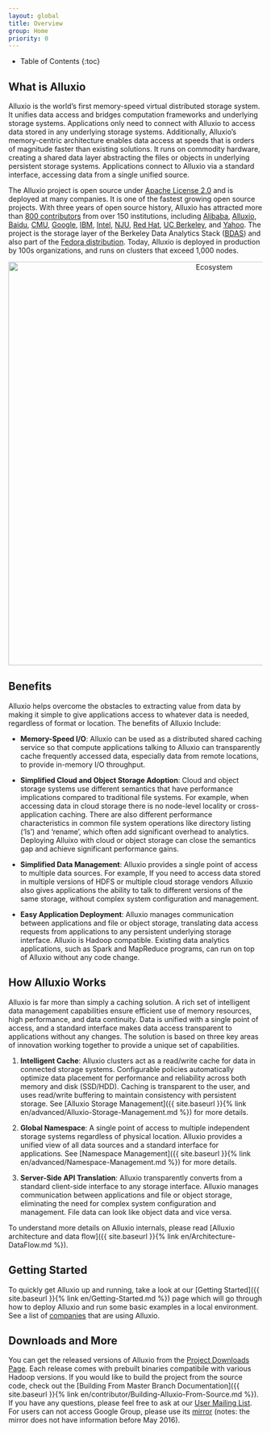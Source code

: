 ```yaml
---
layout: global
title: Overview
group: Home
priority: 0
---
```


* Table of Contents
{:toc}

## What is Alluxio

Alluxio is the world’s first memory-speed virtual distributed storage system. It unifies data access
and bridges computation frameworks and underlying storage systems.  Applications only need to
connect with Alluxio to access data stored in any underlying storage systems. Additionally,
Alluxio’s memory-centric architecture enables data access at speeds that is orders of magnitude
faster than existing solutions.  It runs on commodity hardware, creating a shared data layer
abstracting the files or objects in underlying persistent storage systems. Applications connect to
Alluxio via a standard interface, accessing data from a single unified source.

The Alluxio project is open source under [Apache License
2.0](https://github.com/alluxio/alluxio/blob/master/LICENSE) and is deployed at many companies. It
is one of the fastest growing open source projects. With three years of open source history, Alluxio
has attracted more than [800 contributors](https://github.com/alluxio/alluxio/graphs/contributors)
from over 150 institutions, including [Alibaba](http://www.alibaba.com),
[Alluxio](http://www.alluxio.com/), [Baidu](https://www.baidu.com), [CMU](https://www.cmu.edu/),
[Google](https://www.google.com), [IBM](https://www.ibm.com), [Intel](http://www.intel.com/),
[NJU](http://www.nju.edu.cn/english/), [Red Hat](https://www.redhat.com/), [UC
Berkeley](https://amplab.cs.berkeley.edu/), and [Yahoo](https://www.yahoo.com/).  The project is the
storage layer of the Berkeley Data Analytics Stack ([BDAS](https://amplab.cs.berkeley.edu/bdas/))
and also part of the [Fedora distribution](https://fedoraproject.org/wiki/SIGs/bigdata/packaging).
Today, Alluxio is deployed in production by 100s organizations, and runs on clusters that exceed
1,000 nodes.

<p align="center">
<img src="{{ "/img/stack.png" | relativize_url }}" width="800" alt="Ecosystem"/>
</p>

## Benefits

Alluxio helps overcome the obstacles to extracting value from data by making it simple to give
applications access to whatever data is needed, regardless of format or location. The benefits of
Alluxio Include:

* **Memory-Speed I/O**: Alluxio can be used as a distributed shared caching service so that compute
applications talking to Alluxio can transparently cache frequently accessed data, especially data
from remote locations, to provide in-memory I/O throughput.

* **Simplified Cloud and Object Storage Adoption**: Cloud and object storage systems use different
semantics that have performance implications compared to traditional file systems. For example, when
accessing data in cloud storage there is no node-level locality or cross-application caching. There
are also different performance characteristics in common file system operations like directory
listing (‘ls’) and ‘rename’, which often add significant overhead to analytics. Deploying Alluixo
with cloud or object storage can close the semantics gap and achieve significant performance gains.

* **Simplified Data Management**: Alluxio provides a single point of access to multiple data
sources. For example, If you need to access data stored in multiple versions of HDFS or multiple
cloud storage vendors Alluxio also gives applications the ability to talk to different versions of
the same storage, without complex system configuration and management.

* **Easy Application Deployment**: Alluxio manages communication between applications and file or
object storage, translating data access requests from applications to any persistent underlying
storage interface. Alluxio is Hadoop compatible.  Existing data analytics applications, such as
Spark and MapReduce programs, can run on top of Alluxio without any code change.

## How Alluxio Works

Alluxio is far more than simply a caching solution. A rich set of intelligent data management
capabilities ensure efficient use of memory resources, high performance, and data continuity. Data
is unified with a single point of access, and a standard interface makes data access transparent to
applications without any changes. The solution is based on three key areas of innovation working
together to provide a unique set of capabilities.

1. **Intelligent Cache**: Alluxio clusters act as a read/write cache for data in connected storage
systems. Configurable policies automatically optimize data placement for performance and reliability
across both memory and disk (SSD/HDD). Caching is transparent to the user, and uses read/write
buffering to maintain consistency with persistent storage.  See [Alluxio Storage Management]({{
site.baseurl }}{% link en/advanced/Alluxio-Storage-Management.md %}) for more details.

1. **Global Namespace**: A single point of access to multiple independent storage systems regardless
of physical location. Alluxio provides a unified view of all data sources and a standard interface
for applications.  See [Namespace Management]({{ site.baseurl }}{% link
en/advanced/Namespace-Management.md %}) for more details.

1. **Server-Side API Translation**: Alluxio transparently converts from a standard client-side
interface to any storage interface. Alluxio manages communication between applications and file or
object storage, eliminating the need for complex system configuration and management. File data can
look like object data and vice versa.

To understand more details on Alluxio internals, please read [Alluxio architecture and data flow]({{
site.baseurl }}{% link en/Architecture-DataFlow.md %}).

## Getting Started

To quickly get Alluxio up and running, take a look at our [Getting Started]({{ site.baseurl }}{%
link en/Getting-Started.md %}) page which will go through how to deploy Alluxio and run some basic
examples in a local environment.  See a list of
[companies](https://alluxio.org/community/powered-by-alluxio) that are using Alluxio.

## Downloads and More

You can get the released versions of Alluxio from the [Project Downloads
Page](http://alluxio.org/download). Each release comes with prebuilt binaries compatibile with
various Hadoop versions. If you would like to build the project from the source code, check out the
[Building From Master Branch Documentation]({{ site.baseurl }}{% link
en/contributor/Building-Alluxio-From-Source.md %}). If you have any questions, please feel free to
ask at our [User Mailing List](https://groups.google.com/forum/?fromgroups#!forum/alluxio-users).
For users can not access Google Group, please use its
[mirror](http://alluxio-users.85194.x6.nabble.com/) (notes: the mirror does not have information
before May 2016).
